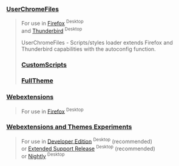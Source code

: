 ### [UserChromeFiles](https://github.com/VitaliyVstyle/VitaliyVstyle.github.io/tree/main/UserChromeFiles#userchromefiles)
> For use in [Firefox](https://www.mozilla.org/firefox/all) <sup>Desktop</sup>  
> and [Thunderbird](https://www.thunderbird.net/thunderbird/all) <sup>Desktop</sup>  
> 
> UserChromeFiles - Scripts/styles loader extends Firefox and Thunderbird capabilities with the autoconfig function.  
> ### [CustomScripts](https://github.com/VitaliyVstyle/VitaliyVstyle.github.io/tree/main/UserChromeFiles/custom_scripts)
> ### [FullTheme](https://github.com/VitaliyVstyle/VitaliyVstyle.github.io/tree/main/UserChromeFiles/FullTheme)

### [Webextensions](https://github.com/VitaliyVstyle/VitaliyVstyle.github.io/tree/main/WebExtExperiments#webextensions)
> For use in [Firefox](https://www.mozilla.org/firefox/all) <sup>Desktop</sup>  

### [Webextensions and Themes Experiments](https://github.com/VitaliyVstyle/VitaliyVstyle.github.io/tree/main/WebExtExperiments#webextensions-and-themes-experiments)
> For use in [Developer Edition](https://www.mozilla.org/firefox/developer) <sup>Desktop</sup>  (recommended)  
> or [Extended Support Release](https://www.mozilla.org/firefox/enterprise) <sup>Desktop</sup>  (recommended)  
> or [Nightly](https://www.mozilla.org/firefox/nightly) <sup>Desktop</sup>  
